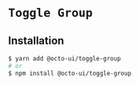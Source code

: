 # `Toggle Group`

## Installation

```sh
$ yarn add @octo-ui/toggle-group
# or
$ npm install @octo-ui/toggle-group
```
